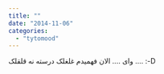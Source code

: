 ```yaml
---
title: ""
date: "2014-11-06"
categories: 
  - "tytomood"
---
```


وای .... الان فهمیدم غلغلک درسته نه قلقلک .... :-D
